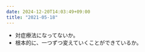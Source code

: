 ```yaml
---
date: 2024-12-20T14:03:49+09:00
title: "2021-05-18"
---
```


- 対症療法になってないか。
- 根本的に、一つずつ変えていくことができているか。

